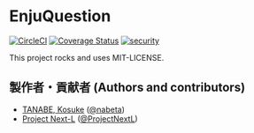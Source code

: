 # EnjuQuestion
[![CircleCI](https://circleci.com/gh/next-l/enju_question.svg?style=svg)](https://circleci.com/gh/next-l/enju_question)
[![Coverage Status](https://coveralls.io/repos/github/next-l/enju_question/badge.svg?branch=master)](https://coveralls.io/github/next-l/enju_question?branch=master)
[![security](https://hakiri.io/github/next-l/enju_question/master.svg)](https://hakiri.io/github/next-l/enju_question/master)

This project rocks and uses MIT-LICENSE.

## 製作者・貢献者 (Authors and contributors)
* [TANABE, Kosuke](https://github.com/nabeta) ([@nabeta](https://twitter.com/nabeta))
* [Project Next-L](https://www.next-l.jp) ([@ProjectNextL](https://twitter.com/ProjectNextL))

